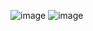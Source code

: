 ![image](https://github.com/zakaria0101echifaouy/Linux-Shell-HackerRank/assets/108145379/6a967ec8-e42b-48d3-8131-6a5e1f12176a)
![image](https://github.com/zakaria0101echifaouy/Linux-Shell-HackerRank/assets/108145379/786247b4-8a8f-4c6e-b2c4-ece8ec147e83)
